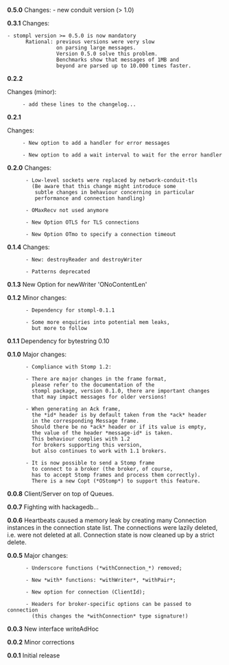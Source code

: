 __0.5.0__
  Changes:
        - new conduit version (> 1.0)

__0.3.1__
  Changes:

	- stompl version >= 0.5.0 is now mandatory
          Rational: previous versions were very slow
                    on parsing large messages.
                    Version 0.5.0 solve this problem.
                    Benchmarks show that messages of 1MB and
                    beyond are parsed up to 10.000 times faster.

__0.2.2__
 
   Changes (minor):
 
         - add these lines to the changelog...
         
__0.2.1__ 

   Changes:

         - New option to add a handler for error messages

         - New option to add a wait interval to wait for the error handler

__0.2.0__ 
   Changes:

          - Low-level sockets were replaced by network-conduit-tls
            (Be aware that this change might introduce some
             subtle changes in behaviour concerning in particular 
             performance and connection handling)

          - OMaxRecv not used anymore

          - New Option OTLS for TLS connections

          - New Option OTmo to specify a connection timeout

__0.1.4__ 
   Changes:

          - New: destroyReader and destroyWriter

          - Patterns deprecated

__0.1.3__ 
   New Option for newWriter 'ONoContentLen'


__0.1.2__ 
   Minor changes:

          - Dependency for stompl-0.1.1

          - Some more enquiries into potential mem leaks,
            but more to follow

__0.1.1__ 
   Dependency for bytestring 0.10

__0.1.0__ 
   Major changes:

          - Compliance with Stomp 1.2:

          - There are major changes in the frame format,
            please refer to the documentation of the 
            stompl package, version 0.1.0, there are important changes
            that may impact messages for older versions!

          - When generating an Ack frame,
            the *id* header is by default taken from the *ack* header
            in the corresponding Message frame.
            Should there be no *ack* header or if its value is empty,
            the value of the header *message-id* is taken.
            This behaviour complies with 1.2 
            for brokers supporting this version,
            but also continues to work with 1.1 brokers.

          - It is now possible to send a Stomp frame
            to connect to a broker (the broker, of course,
            has to accept Stomp frames and process them correctly).
            There is a new Copt (*OStomp*) to support this feature.

__0.0.8__ 
   Client/Server on top of Queues.

__0.0.7__ 
   Fighting with hackagedb...

__0.0.6__ 
      Heartbeats caused a memory leak by creating 
      many Connection instances in the connection state list.
      The connections were lazily deleted, i.e. were
      not deleted at all.
      Connection state is now cleaned up by a strict delete.

__0.0.5__ 
   Major changes:

          - Underscore functions (*withConnection_*) removed; 

          - New *with* functions: *withWriter*, *withPair*;

          - New option for connection (ClientId);

          - Headers for broker-specific options can be passed to connection
            (this changes the *withConnection* type signature!)

__0.0.3__ 
   New interface writeAdHoc

__0.0.2__ 
   Minor corrections

__0.0.1__ 
   Initial release
